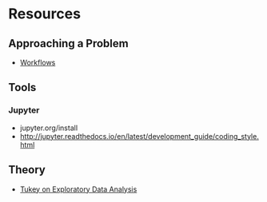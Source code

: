 # Resources

## Approaching a Problem
* [Workflows](https://resources.github.com/downloads/development-workflows-data-scientists.pdf)

## Tools
### Jupyter
* jupyter.org/install
* http://jupyter.readthedocs.io/en/latest/development_guide/coding_style.html


## Theory

* [Tukey on Exploratory Data Analysis](http://www.aliquote.org/cours/2013_AS/docs/Tukey1980.pdf)